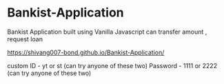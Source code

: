# Bankist-Application

Bankist Application built using Vanilla Javascript can transfer amount , request loan 

https://shivang007-bond.github.io/Bankist-Application/

custom ID - yt or st (can try anyone of these two)
Password - 1111 or 2222 (can try anyone of these two)
